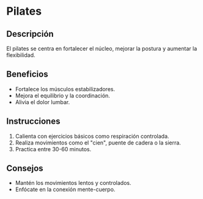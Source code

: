 # Pilates

## Descripción
El pilates se centra en fortalecer el núcleo, mejorar la postura y aumentar la flexibilidad.

## Beneficios
- Fortalece los músculos estabilizadores.
- Mejora el equilibrio y la coordinación.
- Alivia el dolor lumbar.

## Instrucciones
1. Calienta con ejercicios básicos como respiración controlada.
2. Realiza movimientos como el "cien", puente de cadera o la sierra.
3. Practica entre 30-60 minutos.

## Consejos
- Mantén los movimientos lentos y controlados.
- Enfócate en la conexión mente-cuerpo.